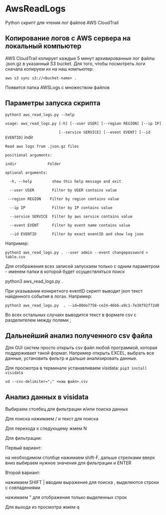 # AwsReadLogs

Python скрипт для чтения лог файлов AWS CloudTrail

## Копирование логов с AWS сервера на локальный компьютер

AWS CloudTrail копирует каждые 5 минут архивированные лог файлы .json.gz в указанный S3 bucket.
Для того, чтобы посмотреть логи сначала копируем их на наш компьютер:

`aws s3 sync s3://<bucket-name> .`
 
Появится папка AWSLogs с множеством файлов
 
## Параметры запуска скрипта
 
`python3 aws_read_logs.py --help`
 
`usage: aws_read_logs.py [-h] [--user USER] [--region REGION] [--ip IP]`

`                        [--service SERVICE] [--event EVENT] [--id EVENTID]` indir

`Read aws logs from .json.gz files`

`positional arguments:`

`indir              Folder`


`optional arguments:`

`  -h, --help         show this help message and exit`

`  --user USER        Filter by USER contains value`

 ` --region REGION    Filter by region contains value`
 
`  --ip IP            Filter by IP contains value`

`  --service SERVICE  Filter by aws service contains value`

`  --event EVENT      Filter by event name contains value`

`  --id EVENTID       Filter by exact eventID and show log json`

Например: 

`python3 aws_read_logs.py . --user admin --event changepassword > table.csv`

Для отображения всех записей запускаем только с одним параметром - именем папки в которой будет осуществляться поиск   

python3 aws_read_logs.py .


При указывании конкретного eventID скрипт выводит json текст найденного события в логах.
Например: 

`python3 aws_read_logs.py  . --id=80de7756-ce24-46b6-a9c1-7e38f92f72d0`

Во всех остальных случаях выводится текст в формате csv с разделителем между полями ;

## Дальнейший анализ полученного csv файла

Для GUI систем просто открыть csv файл любой программой, которая поддерживает такой формат.
Например открыть EXCEL, выбрать все данные, установить фильтр и дальше анализировать данные.

Для просмотра в терминале устанавливаем visidata:
`pip3 install visidata`

`vd --csv-delimiter=";" <наш файл>.csv`

## Анализ данных в visidata

Выбираем столбец для фильтрации и/или поиска данных

Для поиска нажимаем  / и текст для поиска

Для перехода к следующему жмем N

Для фильтрации:

Первый вариант:

на необходимом столбце нажимаем shift-F, дальше стрелками вверх вниз выбираем нужное значения для фильтрации и ENTER

Второй вариант:

нажимаем SHIFT |  вводим выражение для поиска , выделяются строки с совпадениями

нажимаем " для отображения только выделенных строк

Для выхода из просмотра жмем q



